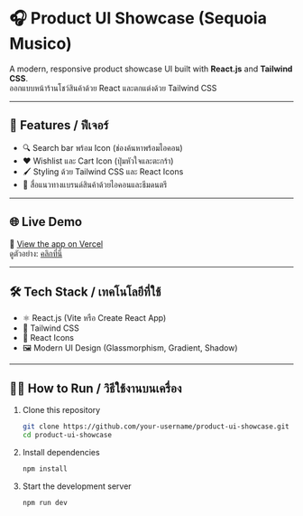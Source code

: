 # 🎧 Product UI Showcase (Sequoia Musico)

A modern, responsive product showcase UI built with **React.js** and **Tailwind CSS**.  
ออกแบบหน้าร้านโชว์สินค้าด้วย React และตกแต่งด้วย Tailwind CSS

---

## 🚀 Features / ฟีเจอร์

- 🔍 Search bar พร้อม Icon (ช่องค้นหาพร้อมไอคอน)
- ❤️ Wishlist และ Cart Icon (ปุ่มหัวใจและตะกร้า)
- 🖌️ Styling ด้วย Tailwind CSS และ React Icons
- 🎵 สื่อแนวทางแบรนด์สินค้าด้วยไอคอนและธีมดนตรี
---

## 🌐 Live Demo

🔗 [View the app on Vercel](https://your-vercel-url.vercel.app)  
ดูตัวอย่าง: [คลิกที่นี่](https://your-vercel-url.vercel.app)

---

## 🛠️ Tech Stack / เทคโนโลยีที่ใช้

- ⚛️ React.js (Vite หรือ Create React App)
- 💨 Tailwind CSS
- 🎨 React Icons
- 🖼️ Modern UI Design (Glassmorphism, Gradient, Shadow)

---

## 🧑‍💻 How to Run / วิธีใช้งานบนเครื่อง

1. Clone this repository  
   ```bash
   git clone https://github.com/your-username/product-ui-showcase.git
   cd product-ui-showcase

2. Install dependencies
    ```bash
    npm install

3. Start the development server
    ```bash
    npm run dev
